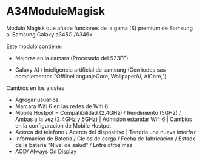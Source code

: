 # A34ModuleMagisk
Modulo Magisk que añade funciones de la gama (S) premium de Samsung al Samsung Galaxy a345G /A346x

Este modulo contiene:

- Mejoras en la camara (Procesado del S23FE)

- Galaxy AI / Inteligencia artificial de samsung (Con todos sus complementos "OfflineLanguajeCore, WallpaperAI, AiCore,")

Cambios en los ajustes

- Agregar usuarios
- Marcara Wifi 6 en las redes de Wifi 6
- Mobile Hostpot = Compatibilidad (2.4GHz) / Rendimiento (5GHz) / Ambas a la vez (2.4GHz y 5GHz) | Admision estandar Wifi 6 | Cambios en la configuracion de Mobile Hostpot
- Acerca del telefono / Acerca del dispositivo | Tendria una nueva interfaz
- Informacion de Bateria / Ciclos de carga / Fecha de fabricacion / Estado de la bateria "Nivel de salud" / Entre otros mas
- AOD/ Always On Display
